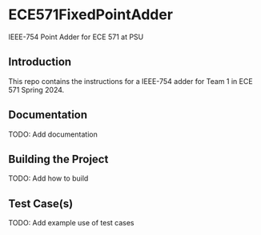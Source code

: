# ECE571FixedPointAdder
IEEE-754 Point Adder for ECE 571 at PSU

## Introduction
This repo contains the instructions for a IEEE-754 adder for Team 1 in ECE 571 Spring 2024.

## Documentation
TODO: Add documentation

## Building the Project
TODO: Add how to build

## Test Case(s)
TODO: Add example use of test cases

